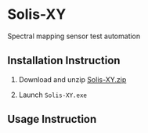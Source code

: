 # Solis-XY

Spectral mapping sensor test automation

## Installation Instruction

1. Download and unzip [Solis-XY.zip](https://github.com/LZP-2020-1-0200/Solis-XY/releases/latest/download/Solis-XY.zip)

2. Launch `Solis-XY.exe`

## Usage Instruction

